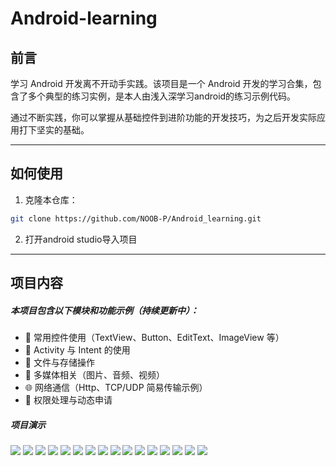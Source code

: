 # Android-learning

## 前言

学习 Android 开发离不开动手实践。该项目是一个 Android 开发的学习合集，包含了多个典型的练习实例，是本人由浅入深学习android的练习示例代码。

通过不断实践，你可以掌握从基础控件到进阶功能的开发技巧，为之后开发实际应用打下坚实的基础。

---
## 如何使用

1. 克隆本仓库：
```bash
git clone https://github.com/NOOB-P/Android_learning.git
```
2. 打开android studio导入项目

---
## 项目内容

##### 本项目包含以下模块和功能示例（持续更新中）：

- 📱 常用控件使用（TextView、Button、EditText、ImageView 等）
- 🧭 Activity 与 Intent 的使用
- 📂 文件与存储操作
- 📸 多媒体相关（图片、音频、视频）
- 🌐 网络通信（Http、TCP/UDP 简易传输示例）
- 🔐 权限处理与动态申请

##### 项目演示
![](pic/PixPin_2025-07-10_19-17-27.png)
![](pic/PixPin_2025-07-09_21-03-48.png)
![](pic/PixPin_2025-07-09_21-04-07.png)
![](pic/PixPin_2025-07-09_21-04-19.png)
![](pic/PixPin_2025-07-09_21-04-29.png)
![](pic/PixPin_2025-07-09_21-04-41.png)
![](pic/PixPin_2025-07-09_21-04-54.png)
![](pic/PixPin_2025-07-09_21-05-06.png)
![](pic/PixPin_2025-07-09_21-05-061.png)
![](pic/PixPin_2025-07-09_21-05-51.png)
![](pic/PixPin_2025-07-09_21-05-511.png)
![](pic/PixPin_2025-07-09_21-07-04.png)
![](pic/PixPin_2025-07-09_21-08-08.png)
![](pic/PixPin_2025-07-09_21-21-05.png)
![](pic/PixPin_2025-07-09_21-22-50.png)
![](pic/PixPin_2025-07-10_19-17-45.png)